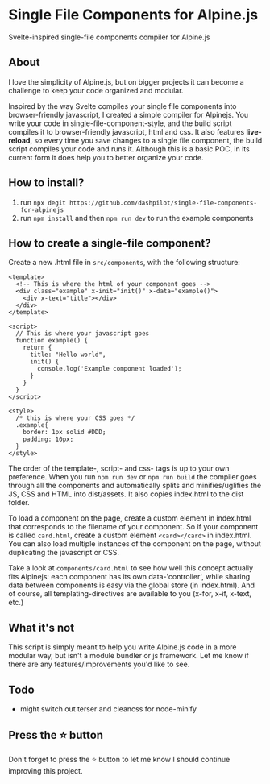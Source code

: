 # Single File Components for Alpine.js

Svelte-inspired single-file components compiler for Alpine.js

## About

I love the simplicity of Alpine.js, but on bigger projects it can become a challenge to keep your code organized and modular.

Inspired by the way Svelte compiles your single file components into browser-friendly javascript, I created a simple compiler for Alpinejs. You write your code in single-file-component-style, and the build script compiles it to browser-friendly javascript, html and css. It also features **live-reload**, so every time you save changes to a single file component, the build script compiles your code and runs it. Although this is a basic POC, in its current form it does help you to better organize your code.

## How to install?

1.  run `npx degit https://github.com/dashpilot/single-file-components-for-alpinejs`
2.  run `npm install` and then `npm run dev` to run the example components

## How to create a single-file component?

Create a new .html file in `src/components`, with the following structure:

    <template>
      <!-- This is where the html of your component goes -->
      <div class="example" x-init="init()" x-data="example()">
        <div x-text="title"></div>
      </div>
    </template>

    <script>
      // This is where your javascript goes
      function example() {
        return {
          title: "Hello world",
          init() {
            console.log('Example component loaded');
          }
        }
      }
    </script>

    <style>
      /* this is where your CSS goes */
      .example{
        border: 1px solid #DDD;
        padding: 10px;
      }
    </style>

The order of the template-, script- and css- tags is up to your own preference. When you run `npm run dev` or `npm run build` the compiler goes through all the components and automatically splits and minifies/uglifies the JS, CSS and HTML into dist/assets. It also copies index.html to the dist folder.

To load a component on the page, create a custom element in index.html that corresponds to the filename of your component. So if your component is called `card.html`, create a custom element `<card></card>` in index.html. You can also load multiple instances of the component on the page, without duplicating the javascript or CSS.

Take a look at `components/card.html` to see how well this concept actually fits Alpinejs: each component has its own data-'controller', while sharing data between components is easy via the global store (in index.html). And of course, all templating-directives are available to you (x-for, x-if, x-text, etc.)

## What it's not

This script is simply meant to help you write Alpine.js code in a more modular way, but isn't a module bundler or js framework. Let me know if there are any features/improvements you'd like to see.

## Todo

-   might switch out terser and cleancss for node-minify

## Press the :star: button

Don't forget to press the :star: button to let me know I should continue improving this project.
